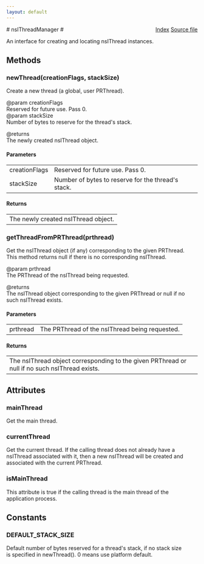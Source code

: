 ```yaml
---
layout: default
---
```

<div class='links' style='float:right'><a href="../index.html">Index</a>
<a href="http://dxr.mozilla.org/mozilla-central/source/xpcom/threads/nsIThreadManager.idl">Source file</a>
</div>
# nsIThreadManager #
  
An interface for creating and locating nsIThread instances.  
  

## Methods ##

### newThread(creationFlags, stackSize) ###
  
Create a new thread (a global, user PRThread).  
  
@param creationFlags  
  Reserved for future use.  Pass 0.  
@param stackSize  
  Number of bytes to reserve for the thread's stack.  
  
@returns  
  The newly created nsIThread object.  
  

#### Parameters ####

<table>

<tr>
<td>creationFlags</td>
<td>  Reserved for future use.  Pass 0.  
</td>
</tr>

<tr>
<td>stackSize</td>
<td>  Number of bytes to reserve for the thread's stack.  
</td>
</tr>

</table>

#### Returns ####

<table>

<tr>
<td>  The newly created nsIThread object.  
</td>
</tr>

</table>

### getThreadFromPRThread(prthread) ###
  
Get the nsIThread object (if any) corresponding to the given PRThread.  
This method returns null if there is no corresponding nsIThread.  
  
@param prthread  
  The PRThread of the nsIThread being requested.  
  
@returns  
  The nsIThread object corresponding to the given PRThread or null if no  
  such nsIThread exists.  
  

#### Parameters ####

<table>

<tr>
<td>prthread</td>
<td>  The PRThread of the nsIThread being requested.  
</td>
</tr>

</table>

#### Returns ####

<table>

<tr>
<td>  The nsIThread object corresponding to the given PRThread or null if no  
  such nsIThread exists.  
</td>
</tr>

</table>

## Attributes ##

### mainThread ###
  
Get the main thread.  
  

### currentThread ###
  
Get the current thread.  If the calling thread does not already have a  
nsIThread associated with it, then a new nsIThread will be created and  
associated with the current PRThread.  
  

### isMainThread ###
  
This attribute is true if the calling thread is the main thread of the  
application process.  
  

## Constants ##

### DEFAULT_STACK_SIZE ###
  
Default number of bytes reserved for a thread's stack, if no stack size  
is specified in newThread(). 0 means use platform default.  
  
